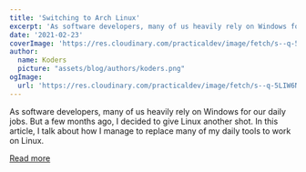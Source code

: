 ```yaml
---
title: 'Switching to Arch Linux'
excerpt: 'As software developers, many of us heavily rely on Windows for our daily jobs. But a few months ago, I decided to give Linux another shot. In this article, I talk about how I manage to replace many of my daily tools to work on Linux.'
date: '2021-02-23'
coverImage: 'https://res.cloudinary.com/practicaldev/image/fetch/s--q-5LIW6N--/c_imagga_scale,f_auto,fl_progressive,h_420,q_auto,w_1000/https://i.imgur.com/3a26Ixo.png'
author:
  name: Koders
  picture: "assets/blog/authors/koders.png"
ogImage:
  url: 'https://res.cloudinary.com/practicaldev/image/fetch/s--q-5LIW6N--/c_imagga_scale,f_auto,fl_progressive,h_420,q_auto,w_1000/https://i.imgur.com/3a26Ixo.png'
---
```


As software developers, many of us heavily rely on Windows for our daily jobs. But a few months ago, I decided to give Linux another shot. In this article, I talk about how I manage to replace many of my daily tools to work on Linux.

[Read more](https://dev.to/mauro_codes/switching-to-arch-linux-1hm)
